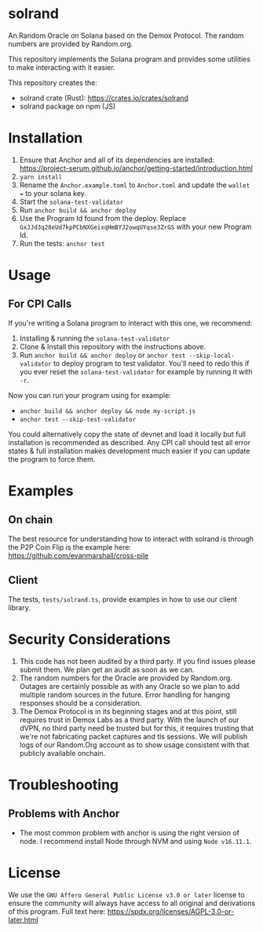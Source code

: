 # solrand

An Random Oracle on Solana based on the Demox Protocol. 
The random numbers are provided by Random.org.

This repository implements the Solana program and provides some utilities to make interacting with it easier.

This repository creates the:
* solrand crate (Rust): https://crates.io/crates/solrand
* solrand package on npm (JS)

# Installation

1. Ensure that Anchor and all of its dependencies are installed: https://project-serum.github.io/anchor/getting-started/introduction.html
1. `yarn install`
1. Rename the `Anchor.example.toml` to `Anchor.toml` and update the `wallet =` to your solana key.
1. Start the `solana-test-validator`
1. Run `anchor build && anchor deploy`
1. Use the Program Id found from the deploy. Replace `GxJJd3q28eUd7kpPCbNXGeixqHmBYJ2owqUYqse3ZrGS` with your new Program Id.
1. Run the tests: `anchor test`

# Usage

## For CPI Calls

If you're writing a Solana program to interact with this one, we recommend:
1. Installing & running the `solana-test-validator`
2. Clone & Install this repository with the instructions above.
3. Run `anchor build && anchor deploy` or `anchor test --skip-local-validator` to deploy program to test validator. You'll need to redo this if you ever reset the `solana-test-validator` for example by running it with `-r`.

Now you can run your program using for example:
* `anchor build && anchor deploy && node my-script.js`
* `anchor test --skip-test-validator`

You could alternatively copy the state of devnet and load it locally but full installation is recommended as described.
Any CPI call should test all error states & full installation makes development much easier if you can update the program to force them. 


# Examples

## On chain

The best resource for understanding how to interact with solrand is through the P2P Coin Flip is the example here: https://github.com/evanmarshall/cross-pile

## Client

The tests, `tests/solrand.ts`, provide examples in how to use our client library.

# Security Considerations

1. This code has not been audited by a third party. If you find issues please submit them. We plan get an audit as soon as we can.
2. The random numbers for the Oracle are provided by Random.org. Outages are certainly possible as with any Oracle so we plan to add multiple random sources in the future. Error handling for hanging responses should be a consideration.
3. The Demox Protocol is in its beginning stages and at this point, still requires trust in Demox Labs as a third party. With the launch of our dVPN, no third party need be trusted but for this, it requires trusting that we're not fabricating packet captures and tls sessions. We will publish logs of our Random.Org account as to show usage consistent with that publicly available onchain.

# Troubleshooting

## Problems with Anchor
* The most common problem with anchor is using the right version of node. I recommend install Node through NVM and using `Node v16.11.1`. 

# License

We use the `GNU Affero General Public License v3.0 or later` license to ensure the community will always have access to all original and derivations of this program.
Full text here: https://spdx.org/licenses/AGPL-3.0-or-later.html
